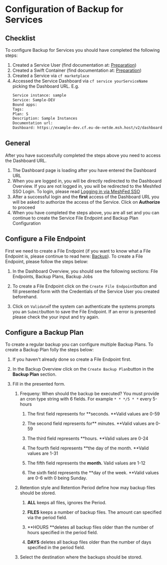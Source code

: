 # Configuration of Backup for Services

## Checklist

To configure Backup for Services you should have completed the following steps:

1. Created a Service User \(find documentation at: [Preparation](/paas/services/backup/preparation.md)\)
2. Created a Swift Container \(find documentation at: [Preparation](/paas/services/backup/preparation.md)\)
3. Created a Service via `cf marketplace`
4. Accessed the Service Dashboard via `cf service yourServiceName` picking the Dashboard URL. E.g. 
   ```bash
   Service instance: sample
   Service: Sample-DEV
   Bound apps: 
   Tags: 
   Plan: S
   Description: Sample Instances
   Documentation url: 
   Dashboard: https://example-dev.cf.eu-de-netde.msh.host/v2/dashboard/0f377a9a-7f4e-4965-b226-04c05d493db9
   ```

## General

After you have successfully completed the steps above you need to access the Dashboard URL.

1. The Dashboard page is loading after you have entered the Dashboard URL 
2. When you are logged in, you will be directly redirected to the Dashboard Overview. If you are not logged in, you will be redirected to the Meshfed SSO Login. To login, please read [Logging in via MeshFed SSO](/profile.md)
3. After a successful login and the **first** access of the Dashboard URL you will be asked to authorize the access of the Service. Click on **Authorize** to proceed
4. When you have completed the steps above, you are all set and you can continue to create the Service File Endpoint and Backup Plan Configuration

## Configure a File Endpoint

First we need to create a File Endpoint \(if you want to know what a File Endpoint is, please continue to read here: [Backup](/paas/services/backup.md)\). To create a File Endpoint, please follow the steps below:

1. In the Dashboard Overview, you should see the following sections: File Endpoints, Backup Plans, Backup Jobs
2. To create a File Endpoint click on the `Create File Endpoint`button and fill presented form with the Credentials of the Service User you created beforehand.

3. Click on `Validate`if the system can authenticate the systems prompts you an `Submit`button to save the File Endpoint. If an error is presented please check the  your input and try again.

## Configure a Backup Plan

To create a regular backup you can configure multiple Backup Plans. To create a Backup Plan folly the steps below:

1. If you haven't already done so create a File Endpoint first.

2. In the Backup Overview click on the `Create Backup Plan`button in the **Backup Plan** section.

3. Fill in the presented form.

   1. Frequeny: When should the backup be executed? You must provide an cron type string with 6 fields. For example `* * */5 * *` every 5-hours

      1. The first field represents for **seconds. **Valid values are 0-59

      2. The second field represents for** minutes. **Valid values are 0-59

      3. The third field represents **hours. **Valid values are 0-24

      4. The fourth field represents **the day of the month. **Valid values are 1-31

      5. The fifth field represents the **month.** Valid values are 1-12

      6. The sixth field represents the **day of the week. **Valid values are 0-6 with 0 being Sunday.

   2. Retention style and Retention Period define how may backup files should be stored.

      1. **ALL** keeps all files, ignores the Period.

      2. **FILES** keeps a number of backup files. The amount can specified via the period field.

      3. **HOURS **deletes all backup files older than the number of hours specified in the period field.

      4. **DAYS** deletes all backup files older than the number of days specified in the period field.

   3. Select the destination where the backups should be stored.



